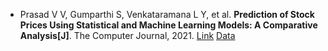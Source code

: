 * Prasad V V, Gumparthi S, Venkataramana L Y, et al. <b>Prediction of Stock Prices Using Statistical and Machine Learning Models: A Comparative Analysis[J]</b>. The Computer Journal, 2021. [Link](https://academic.oup.com/comjnl/advance-article-abstract/doi/10.1093/comjnl/bxab008/6317640) [Data](https://drive.google.com/drive/folders/10xSFFULltUKZH-kOLiM3cUy8ulWbWNTc)